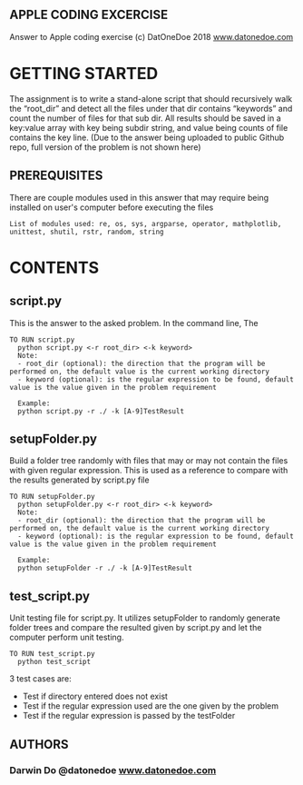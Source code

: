 ## APPLE CODING EXCERCISE

Answer to Apple coding exercise
(c) DatOneDoe 2018 www.datonedoe.com

# GETTING STARTED
The assignment is to write a stand-alone script that should recursively walk the “root_dir” and detect all the files under that dir contains “keywords” and count the number of files for that sub dir. All results should be saved in a key:value array with key being subdir string, and value being counts of file contains the key line. (Due to the answer being uploaded to public Github repo, full version of the problem is not shown here)

## PREREQUISITES
There are couple modules used in this answer that may require being installed on user's computer before executing the files
```
List of modules used: re, os, sys, argparse, operator, mathplotlib, unittest, shutil, rstr, random, string
```

# CONTENTS

## script.py
  This is the answer to the asked problem. In the command line, The

  ```
  TO RUN script.py
    python script.py <-r root_dir> <-k keyword>
    Note:
    - root_dir (optional): the direction that the program will be performed on, the default value is the current working directory
    - keyword (optional): is the regular expression to be found, default value is the value given in the problem requirement

    Example:
    python script.py -r ./ -k [A-9]TestResult
  ```

## setupFolder.py
  Build a folder tree randomly with files that may or may not contain the files with given regular expression. This is used as a reference to compare with the results generated by script.py file

  ```
  TO RUN setupFolder.py
    python setupFolder.py <-r root_dir> <-k keyword>
    Note:
    - root_dir (optional): the direction that the program will be performed on, the default value is the current working directory
    - keyword (optional): is the regular expression to be found, default value is the value given in the problem requirement

    Example:
    python setupFolder -r ./ -k [A-9]TestResult
  ```

## test_script.py
  Unit testing file for script.py. It utilizes setupFolder to randomly generate folder trees and compare the resulted given by script.py and let the computer perform unit testing.
  ```
  TO RUN test_script.py
    python test_script
  ```
  3 test cases are:
  - Test if directory entered does not exist
  - Test if the regular expression used are the one given by the problem
  - Test if the regular expression is passed by the testFolder

## AUTHORS
### Darwin Do @datonedoe www.datonedoe.com
